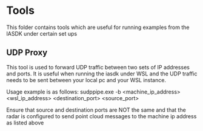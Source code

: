 # Tools

This folder contains tools which are useful for running examples from the IASDK under certain set ups

## UDP Proxy

This tool is used to forward UDP traffic between two sets of IP addresses and ports. It is useful when running the iasdk under WSL and the UDP traffic needs to be sent between your local pc and your WSL instance.

Usage example is as follows:
sudppipe.exe -b <machine_ip_address> <wsl_ip_address> <destination_port> <source_port>

Ensure that source and destination ports are NOT the same and that the radar is configured to send point cloud messages to the machine ip address as listed above